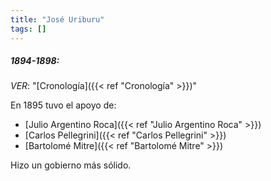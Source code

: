 ```yaml
---
title: "José Uriburu"
tags: []
---
```

##### 1894-1898:
*VER*: "[Cronología]({{< ref "Cronología" >}})"

En 1895 tuvo el apoyo de:
- [Julio Argentino Roca]({{< ref "Julio Argentino Roca" >}})
- [Carlos Pellegrini]({{< ref "Carlos Pellegrini" >}})
- [Bartolomé Mitre]({{< ref "Bartolomé Mitre" >}})

Hizo un gobierno más sólido.